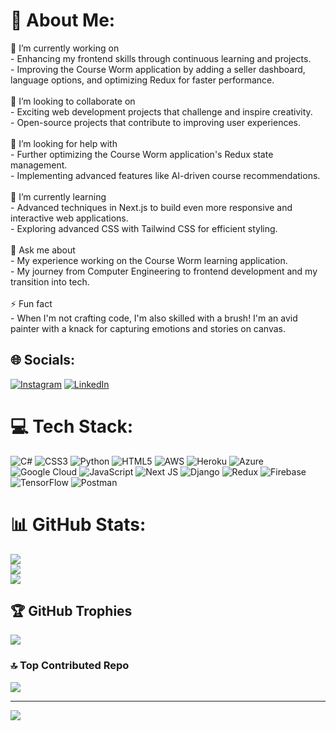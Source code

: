 # 💫 About Me:
🔭 I’m currently working on<br>- Enhancing my frontend skills through continuous learning and projects.<br>- Improving the Course Worm application by adding a seller dashboard, language options, and optimizing Redux for faster performance.<br><br>👯 I’m looking to collaborate on<br>- Exciting web development projects that challenge and inspire creativity.<br>- Open-source projects that contribute to improving user experiences.<br><br>🤝 I’m looking for help with<br>- Further optimizing the Course Worm application's Redux state management.<br>- Implementing advanced features like AI-driven course recommendations.<br><br>🌱 I’m currently learning<br>- Advanced techniques in Next.js to build even more responsive and interactive web applications.<br>- Exploring advanced CSS with Tailwind CSS for efficient styling.<br><br>💬 Ask me about<br>- My experience working on the Course Worm learning application.<br>- My journey from Computer Engineering to frontend development and my transition into tech.<br><br>⚡ Fun fact<br>- When I'm not crafting code, I'm also skilled with a brush! I'm an avid painter with a knack for capturing emotions and stories on canvas.<br>


## 🌐 Socials:
[![Instagram](https://img.shields.io/badge/Instagram-%23E4405F.svg?logo=Instagram&logoColor=white)](https://instagram.com/zeyna.baaj) [![LinkedIn](https://img.shields.io/badge/LinkedIn-%230077B5.svg?logo=linkedin&logoColor=white)](https://linkedin.com/in/zeynabaaj) 

# 💻 Tech Stack:
![C#](https://img.shields.io/badge/c%23-%23239120.svg?style=for-the-badge&logo=c-sharp&logoColor=white) ![CSS3](https://img.shields.io/badge/css3-%231572B6.svg?style=for-the-badge&logo=css3&logoColor=white) ![Python](https://img.shields.io/badge/python-3670A0?style=for-the-badge&logo=python&logoColor=ffdd54) ![HTML5](https://img.shields.io/badge/html5-%23E34F26.svg?style=for-the-badge&logo=html5&logoColor=white) ![AWS](https://img.shields.io/badge/AWS-%23FF9900.svg?style=for-the-badge&logo=amazon-aws&logoColor=white) ![Heroku](https://img.shields.io/badge/heroku-%23430098.svg?style=for-the-badge&logo=heroku&logoColor=white) ![Azure](https://img.shields.io/badge/azure-%230072C6.svg?style=for-the-badge&logo=azure-devops&logoColor=white) ![Google Cloud](https://img.shields.io/badge/Google%20Cloud-%234285F4.svg?style=for-the-badge&logo=google-cloud&logoColor=white) ![JavaScript](https://img.shields.io/badge/javascript-%23323330.svg?style=for-the-badge&logo=javascript&logoColor=%23F7DF1E) ![Next JS](https://img.shields.io/badge/Next-black?style=for-the-badge&logo=next.js&logoColor=white) ![Django](https://img.shields.io/badge/django-%23092E20.svg?style=for-the-badge&logo=django&logoColor=white) ![Redux](https://img.shields.io/badge/redux-%23593d88.svg?style=for-the-badge&logo=redux&logoColor=white) ![Firebase](https://img.shields.io/badge/firebase-%23039BE5.svg?style=for-the-badge&logo=firebase) ![TensorFlow](https://img.shields.io/badge/TensorFlow-%23FF6F00.svg?style=for-the-badge&logo=TensorFlow&logoColor=white) ![Postman](https://img.shields.io/badge/Postman-FF6C37?style=for-the-badge&logo=postman&logoColor=white)
# 📊 GitHub Stats:
![](https://github-readme-stats.vercel.app/api?username=zainabaaj&theme=dark&hide_border=false&include_all_commits=false&count_private=false)<br/>
![](https://github-readme-streak-stats.herokuapp.com/?user=zainabaaj&theme=dark&hide_border=false)<br/>
![](https://github-readme-stats.vercel.app/api/top-langs/?username=zainabaaj&theme=dark&hide_border=false&include_all_commits=false&count_private=false&layout=compact)

## 🏆 GitHub Trophies
![](https://github-profile-trophy.vercel.app/?username=zainabaaj&theme=dracula&no-frame=false&no-bg=true&margin-w=4)

### 🔝 Top Contributed Repo
![](https://github-contributor-stats.vercel.app/api?username=zainabaaj&limit=5&theme=flat&combine_all_yearly_contributions=true)

---
[![](https://visitcount.itsvg.in/api?id=zainabaaj&icon=0&color=0)](https://visitcount.itsvg.in)

<!-- Proudly created with GPRM ( https://gprm.itsvg.in ) -->
